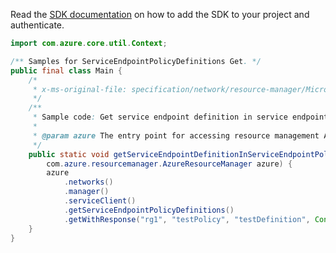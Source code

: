 Read the [SDK documentation](https://github.com/Azure/azure-sdk-for-java/blob/azure-resourcemanager_2.11.0/sdk/resourcemanager/azure-resourcemanager/README.md) on how to add the SDK to your project and authenticate.

```java
import com.azure.core.util.Context;

/** Samples for ServiceEndpointPolicyDefinitions Get. */
public final class Main {
    /*
     * x-ms-original-file: specification/network/resource-manager/Microsoft.Network/stable/2021-05-01/examples/ServiceEndpointPolicyDefinitionGet.json
     */
    /**
     * Sample code: Get service endpoint definition in service endpoint policy.
     *
     * @param azure The entry point for accessing resource management APIs in Azure.
     */
    public static void getServiceEndpointDefinitionInServiceEndpointPolicy(
        com.azure.resourcemanager.AzureResourceManager azure) {
        azure
            .networks()
            .manager()
            .serviceClient()
            .getServiceEndpointPolicyDefinitions()
            .getWithResponse("rg1", "testPolicy", "testDefinition", Context.NONE);
    }
}
```
